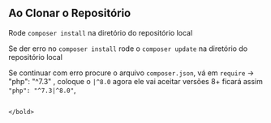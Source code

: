 ## Ao Clonar o Repositório

<bold> Rode `composer install` na diretório do repositório local </bold>

<bold> Se der erro no `composer install` rode o `composer update` na diretório do repositório local </bold>

<bold> Se continuar com erro procure o arquivo `composer.json`, vá em `require` -> "php": "^7.3" , coloque o `|^8.0` agora ele vai aceitar versões 8+
    ficará assim `"php": "^7.3|^8.0"`,
                                                                            
                                                                                                            </bold>
